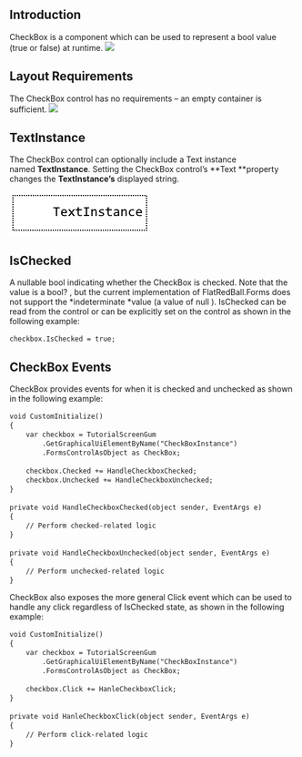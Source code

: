 ## Introduction

CheckBox is a component which can be used to represent a bool value (true or false) at runtime. [![](/wp-content/uploads/2017/12/2017-12-13_07-13-04.gif)](/wp-content/uploads/2017/12/2017-12-13_07-13-04.gif)

## Layout Requirements

The CheckBox control has no requirements – an empty container is sufficient. [![](/wp-content/uploads/2017/12/img_5a485e78076db.png)](/wp-content/uploads/2017/12/img_5a485e78076db.png)

## TextInstance

The CheckBox control can optionally include a Text instance named **TextInstance**. Setting the CheckBox control’s **Text **property changes the **TextInstance’s** displayed string.

![](/media/2017-12-img_5a49250c06a00.png)

## IsChecked

A nullable bool indicating whether the CheckBox is checked. Note that the value is a bool? , but the current implementation of FlatRedBall.Forms does not support the *indeterminate *value (a value of null ). IsChecked can be read from the control or can be explicitly set on the control as shown in the following example:

``` lang:c#
checkbox.IsChecked = true;
```

## CheckBox Events

CheckBox provides events for when it is checked and unchecked as shown in the following example:

``` lang:c#
void CustomInitialize()
{
    var checkbox = TutorialScreenGum
        .GetGraphicalUiElementByName("CheckBoxInstance")
        .FormsControlAsObject as CheckBox;

    checkbox.Checked += HandleCheckboxChecked;
    checkbox.Unchecked += HandleCheckboxUnchecked;
}

private void HandleCheckboxChecked(object sender, EventArgs e)
{
    // Perform checked-related logic
}

private void HandleCheckboxUnchecked(object sender, EventArgs e)
{
    // Perform unchecked-related logic
}
```

CheckBox also exposes the more general Click event which can be used to handle any click regardless of IsChecked state, as shown in the following example:

``` lang:c#
void CustomInitialize()
{
    var checkbox = TutorialScreenGum
        .GetGraphicalUiElementByName("CheckBoxInstance")
        .FormsControlAsObject as CheckBox;

    checkbox.Click += HanleCheckboxClick;
}

private void HanleCheckboxClick(object sender, EventArgs e)
{
    // Perform click-related logic
}
```

 
